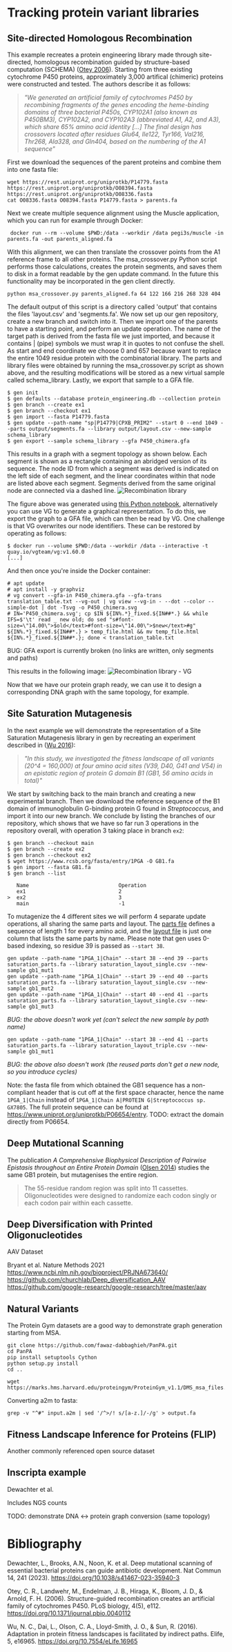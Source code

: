 # Tracking protein variant libraries
## Site-directed Homologous Recombination

This example recreates a protein engineering library made through site-directed, homologous recombination guided by
structure-based computation (SCHEMA) ([Otey 2006](https://doi.org/10.1371/journal.pbio.0040112)). Starting from three existing
cytochrome P450 proteins, approximately 3,000 artifical (chimeric) proteins were constructed and tested. The authors
describe it as follows: 

> _"We generated an artificial family of cytochromes P450 by recombining fragments of the genes encoding the
> heme-binding domains of three bacterial P450s, CYP102A1 (also known as P450BM3), CYP102A2, and CYP102A3 (abbreviated
> A1, A2, and A3), which share ̃65% amino acid identity [...] The final design has crossovers located after residues
> Glu64, Ile122, Tyr166, Val216, Thr268, Ala328, and Gln404, based on the numbering of the A1 sequence"_

First we download the sequences of the parent proteins and combine them into one fasta file:

```console
wget https://rest.uniprot.org/uniprotkb/P14779.fasta https://rest.uniprot.org/uniprotkb/O08394.fasta https://rest.uniprot.org/uniprotkb/O08336.fasta
cat O08336.fasta O08394.fasta P14779.fasta > parents.fa
```

Next we create multiple sequence alignment using the Muscle application, which you can run for example through Docker:

```console
 docker run --rm --volume $PWD:/data --workdir /data pegi3s/muscle -in parents.fa -out parents_aligned.fa
```

With this alignment, we can then translate the crossover points from the A1 reference frame to all other proteins. The
msa_crossover.py Python script performs those calculations, creates the protein segments, and saves them to disk in a
format readable by the gen update command. In the future this functionality may be incorporated in the gen client
directly.

```console
python msa_crossover.py parents_aligned.fa 64 122 166 216 268 328 404
```

The default output of this script is a directory called 'output' that contains the files 'layout.csv' and 'segments.fa'.
We now set up our gen repository, create a new branch and switch into it. Then we import one of the parents to have a 
starting point, and perform an update operation. The name of the target path is derived from the fasta file we just
imported, and because it contains | (pipe) symbols we must wrap it in quotes to not confuse the shell. As start and end 
coordinate we choose 0 and 657 because want to replace the entire 1049 residue protein with the combinatorial library.
The parts and library files were obtained by running the msa_crossover.py script as shown above, and the resulting
modifications will be stored as a new virtual sample called schema_library. Lastly, we export that sample to a GFA file.

```console
$ gen init
$ gen defaults --database protein_engineering.db --collection protein
$ gen branch --create ex1
$ gen branch --checkout ex1
$ gen import --fasta P14779.fasta
$ gen update --path-name "sp|P14779|CPXB_PRIM2" --start 0 --end 1049 --parts output/segments.fa --library output/layout.csv --new-sample schema_library
$ gen export --sample schema_library --gfa P450_chimera.gfa
```

This results in a graph with a segment topology as shown below. Each segment is shown as a rectangle containing an
abridged version of its sequence. The node ID from which a segment was derived is indicated on the left side of each
segment, and the linear coordinates within that node are listed above each segment. Segments derived from the same
original node are connected via a dashed line. ![Recombination library](../../docs/figures/protein_figure_1.svg)

The figure above was generated using [this Python notebook](../../docs/figures/generate_dot_files.ipynb), alternatively
you can use VG to generate a graphical representation. To do this, we export the graph to a GFA file, which can then be
read by VG. One challenge is that VG overwrites our node identifiers. These can be restored by operating as follows:
```console
$ docker run --volume $PWD:/data --workdir /data --interactive -t quay.io/vgteam/vg:v1.60.0
[...]

```
And then once you're inside the Docker container:
```console
# apt update
# apt install -y graphviz
# vg convert --gfa-in P450_chimera.gfa --gfa-trans translation_table.txt --vg-out | vg view --vg-in - --dot --color --simple-dot | dot -Tsvg -o P450_chimera.svg
# IN='P450_chimera.svg'; cp $IN ${IN%.*}_fixed.${IN##*.} && while IFS=$'\t' read _ new old; do sed "s#font-size=\"14.00\">$old</text>#font-size=\"14.00\">$new</text>#g" ${IN%.*}_fixed.${IN##*.} > temp_file.html && mv temp_file.html ${IN%.*}_fixed.${IN##*.}; done < translation_table.txt
```

BUG: GFA export is currently broken (no links are written, only segments and paths)

This results in the following image: ![Recombination library - VG](P450_chimera_fixed.svg)

Now that we have our protein graph ready, we can use it to design a corresponding DNA graph with the same topology, for
example. 

## Site Saturation Mutagenesis
In the next example we will demonstrate the representation of a Site Saturation Mutagenesis library in gen by recreating
an experiment described in ([Wu 2016](https://doi.org/10.7554/eLife.16965)):

> _"In this study, we investigated the fitness landscape of all variants (20^4 = 160,000) at four amino acid sites (V39,
> D40, G41 and V54) in an epistatic region of protein G domain B1 (GB1, 56 amino acids in total)"_

We start by switching back to the main branch and creating a new experimental branch. Then we download the reference 
sequence of the B1 domain of immunoglobulin G-binding protein G found in _Streptococcus_, and import it into our new 
branch. We conclude by listing the branches of our repository, which shows that we have so far run 3 operations in the 
repository overall, with operation 3 taking place in branch `ex2`: 

```console
$ gen branch --checkout main
$ gen branch --create ex2
$ gen branch --checkout ex2
$ wget https://www.rcsb.org/fasta/entry/1PGA -O GB1.fa
$ gen import --fasta GB1.fa
$ gen branch --list

   Name                             Operation           
   ex1                              2                   
>  ex2                              3                   
   main                             -1          
```

To mutagenize the 4 different sites we will perform 4 separate update operations, all sharing the same parts and layout.
The [parts file](saturation_parts.fa) defines a sequence of length 1 for every amino acid, and the [layout file](saturation_layout_single.csv) 
is just one column that lists the same parts by name. Please note that gen uses 0-based indexing, so residue 39 is passed
as `--start 38`. 


```console
gen update --path-name "1PGA_1|Chain" --start 38 --end 39 --parts saturation_parts.fa --library saturation_layout_single.csv --new-sample gb1_mut1
gen update --path-name "1PGA_1|Chain" --start 39 --end 40 --parts saturation_parts.fa --library saturation_layout_single.csv --new-sample gb1_mut2
gen update --path-name "1PGA_1|Chain" --start 40 --end 41 --parts saturation_parts.fa --library saturation_layout_single.csv --new-sample gb1_mut3
```

*BUG: the above doesn't work yet (can't select the new sample by path name)*

```console
gen update --path-name "1PGA_1|Chain" --start 38 --end 41 --parts saturation_parts.fa --library saturation_layout_triple.csv --new-sample gb1_mut1
```

*BUG: the above also doesn't work (the reused parts don't get a new node, so you introduce cycles)*

Note: the fasta file from which obtained the GB1 sequence has a non-compliant header that is cut off at the first space
character, hence the name `1PGA_1|Chain` instead of `1PGA_1|Chain A|PROTEIN G|Streptococcus sp. GX7805`. The full protein
sequence can be found at https://www.uniprot.org/uniprotkb/P06654/entry. TODO: extract the domain directly from P06654. 


## Deep Mutational Scanning


The publication _A Comprehensive Biophysical Description of Pairwise Epistasis throughout an Entire
Protein Domain_ ([Olsen 2014](https://doi.org/10.1016/j.cub.2014.09.072)) studies the same GB1 protein, but mutagenises
the entire region.

>  The 55-residue random region was split into 11 cassettes. Oligonucleotides were designed to randomize each codon singly or each codon pair within each cassette.


## Deep Diversification with Printed Oligonucleotides 
AAV Dataset

Bryant et al. Nature Methods 2021 https://www.ncbi.nlm.nih.gov/bioproject/PRJNA673640/
https://github.com/churchlab/Deep_diversification_AAV https://github.com/google-research/google-research/tree/master/aav 


## Natural Variants

The Protein Gym datasets are a good way to demonstrate graph generation starting from MSA. 

```console
git clone https://github.com/fawaz-dabbaghieh/PanPA.git
cd PanPA
pip install setuptools Cython
python setup.py install
cd ..
```

```console
wget https://marks.hms.harvard.edu/proteingym/ProteinGym_v1.1/DMS_msa_files.zip
```

Converting a2m to fasta:

```console
grep -v "^#" input.a2m | sed '/^>/! s/[a-z.]/-/g' > output.fa
```

## Fitness Landscape Inference for Proteins (FLIP) 
Another commonly referenced open source dataset

## Inscripta example
Dewachter et al. 

Includes NGS counts

TODO: demonstrate DNA <-> protein graph conversion (same topology)



# Bibliography
Dewachter, L., Brooks, A.N., Noon, K. et al. Deep mutational scanning of essential bacterial proteins can guide
antibiotic development. Nat Commun 14, 241 (2023). https://doi.org/10.1038/s41467-023-35940-3

Otey, C. R., Landwehr, M., Endelman, J. B., Hiraga, K., Bloom, J. D., & Arnold, F. H. (2006). Structure-guided
recombination creates an artificial family of cytochromes P450. PLoS biology, 4(5), e112.
https://doi.org/10.1371/journal.pbio.0040112 

Wu, N. C., Dai, L., Olson, C. A., Lloyd-Smith, J. O., & Sun, R. (2016). Adaptation in protein fitness landscapes is
facilitated by indirect paths. Elife, 5, e16965.  https://doi.org/10.7554/eLife.16965


    